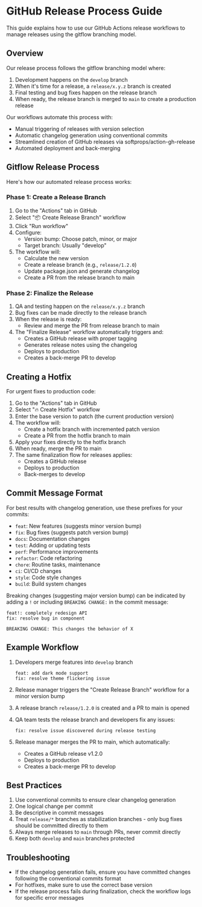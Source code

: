 # GitHub Release Process Guide

This guide explains how to use our GitHub Actions release workflows to manage releases using the gitflow branching model.

## Overview

Our release process follows the gitflow branching model where:

1. Development happens on the `develop` branch
2. When it's time for a release, a `release/x.y.z` branch is created
3. Final testing and bug fixes happen on the release branch
4. When ready, the release branch is merged to `main` to create a production release

Our workflows automate this process with:

- Manual triggering of releases with version selection
- Automatic changelog generation using conventional commits
- Streamlined creation of GitHub releases via softprops/action-gh-release
- Automated deployment and back-merging

## Gitflow Release Process

Here's how our automated release process works:

### Phase 1: Create a Release Branch

1. Go to the "Actions" tab in GitHub
2. Select "📦 Create Release Branch" workflow
3. Click "Run workflow"
4. Configure:
   - Version bump: Choose patch, minor, or major
   - Target branch: Usually "develop"
5. The workflow will:
   - Calculate the new version
   - Create a release branch (e.g., `release/1.2.0`)
   - Update package.json and generate changelog
   - Create a PR from the release branch to main

### Phase 2: Finalize the Release

1. QA and testing happen on the `release/x.y.z` branch
2. Bug fixes can be made directly to the release branch
3. When the release is ready:
   - Review and merge the PR from release branch to main
4. The "Finalize Release" workflow automatically triggers and:
   - Creates a GitHub release with proper tagging
   - Generates release notes using the changelog
   - Deploys to production
   - Creates a back-merge PR to develop

## Creating a Hotfix

For urgent fixes to production code:

1. Go to the "Actions" tab in GitHub
2. Select "🔥 Create Hotfix" workflow
3. Enter the base version to patch (the current production version)
4. The workflow will:
   - Create a hotfix branch with incremented patch version
   - Create a PR from the hotfix branch to main
5. Apply your fixes directly to the hotfix branch
6. When ready, merge the PR to main
7. The same finalization flow for releases applies:
   - Creates a GitHub release
   - Deploys to production
   - Back-merges to develop

## Commit Message Format

For best results with changelog generation, use these prefixes for your commits:

- `feat`: New features (suggests minor version bump)
- `fix`: Bug fixes (suggests patch version bump)
- `docs`: Documentation changes
- `test`: Adding or updating tests
- `perf`: Performance improvements
- `refactor`: Code refactoring
- `chore`: Routine tasks, maintenance
- `ci`: CI/CD changes
- `style`: Code style changes
- `build`: Build system changes

Breaking changes (suggesting major version bump) can be indicated by adding a `!` or including `BREAKING CHANGE:` in the commit message:

```
feat!: completely redesign API
fix: resolve bug in component

BREAKING CHANGE: This changes the behavior of X
```

## Example Workflow

1. Developers merge features into `develop` branch

   ```
   feat: add dark mode support
   fix: resolve theme flickering issue
   ```

2. Release manager triggers the "Create Release Branch" workflow for a minor version bump

3. A release branch `release/1.2.0` is created and a PR to main is opened

4. QA team tests the release branch and developers fix any issues:

   ```
   fix: resolve issue discovered during release testing
   ```

5. Release manager merges the PR to main, which automatically:
   - Creates a GitHub release v1.2.0
   - Deploys to production
   - Creates a back-merge PR to develop

## Best Practices

1. Use conventional commits to ensure clear changelog generation
2. One logical change per commit
3. Be descriptive in commit messages
4. Treat `release/*` branches as stabilization branches - only bug fixes should be committed directly to them
5. Always merge releases to `main` through PRs, never commit directly
6. Keep both `develop` and `main` branches protected

## Troubleshooting

- If the changelog generation fails, ensure you have committed changes following the conventional commits format
- For hotfixes, make sure to use the correct base version
- If the release process fails during finalization, check the workflow logs for specific error messages
